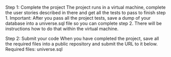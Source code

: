 
Step 1: Complete the project
The project runs in a virtual machine, complete the user stories described in there and get all the tests to pass to finish step 1.
Important: After you pass all the project tests, save a dump of your database into a universe.sql file so you can complete step 2. There will be instructions how to do that within the virtual machine.

Step 2: Submit your code
When you have completed the project, save all the required files into a public repository and submit the URL to it below.
Required files: universe.sql
